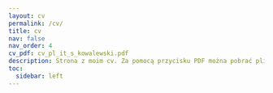 ```yaml
---
layout: cv
permalink: /cv/
title: cv
nav: false
nav_order: 4
cv_pdf: cv_pl_it_s_kowalewski.pdf
description: Strona z moim cv. Za pomocą przycisku PDF można pobrać plik z moim cv. Link do CV w języku angielskim - <a href="https://skszymon.eu/assets/pdf/cv_en_it_s_kowalewski.pdf">Klik</a>.
toc:
  sidebar: left
---
```

